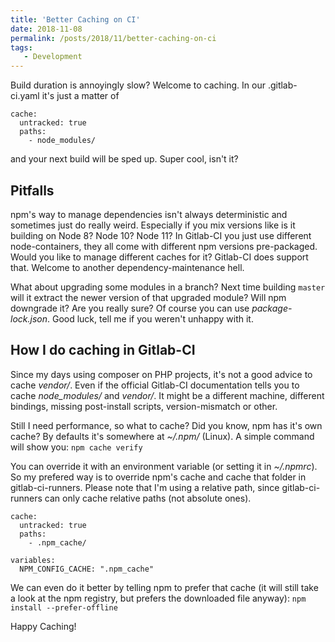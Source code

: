 ```yaml
---
title: 'Better Caching on CI'
date: 2018-11-08
permalink: /posts/2018/11/better-caching-on-ci
tags:
   - Development
---
```


Build duration is annoyingly slow?
Welcome to caching. In our .gitlab-ci.yaml it's just a matter of

    cache:
      untracked: true
      paths:
        - node_modules/

and your next build will be sped up. Super cool, isn't it?


Pitfalls
--------

npm's way to manage dependencies isn't always deterministic and sometimes just do really weird. Especially if you mix versions like is it building on Node 8? Node 10? Node 11? In Gitlab-CI you just use different node-containers, they all come with different npm versions pre-packaged.
Would you like to manage different caches for it? Gitlab-CI does support that. Welcome to another dependency-maintenance hell.

What about upgrading some modules in a branch? Next time building `master` will it extract the newer version of that upgraded module? Will npm downgrade it? Are you really sure?
Of course you can use _package-lock.json_. Good luck, tell me if you weren't unhappy with it.

How I do caching in Gitlab-CI
-----------------------------

Since my days using composer on PHP projects, it's not a good advice to cache _vendor/_. Even if the official Gitlab-CI documentation tells you to cache _node_modules/_ and _vendor/_.
It might be a different machine, different bindings, missing post-install scripts, version-mismatch or other.

Still I need performance, so what to cache? Did you know, npm has it's own cache? By defaults it's somewhere at _~/.npm/_ (Linux). A simple command will show you:
`npm cache verify`

You can override it with an environment variable (or setting it in _~/.npmrc_). So my prefered way is to override npm's cache and cache that folder in gitlab-ci-runners.
Please note that I'm using a relative path, since gitlab-ci-runners can only cache relative paths (not absolute ones).

    cache:
      untracked: true
      paths:
        - .npm_cache/

    variables:
      NPM_CONFIG_CACHE: ".npm_cache"

We can even do it better by telling npm to prefer that cache (it will still take a look at the npm registry, but prefers the downloaded file anyway):
`npm install --prefer-offline`


Happy Caching!

